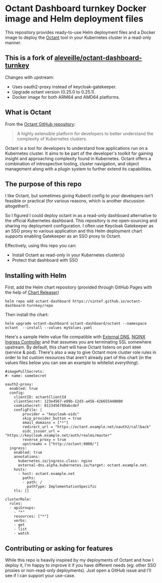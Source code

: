 # Octant Dashboard turnkey Docker image and Helm deployment files

This repository provides ready-to-use Helm deployment files and a Docker image
to deploy the [Octant](https://octant.dev/) tool in your Kubernetes cluster in
a read-only manner.

## This is a fork of [aleveille/octant-dashboard-turnkey](https://github.com/aleveille/octant-dashboard-turnkey)

Changes with upstream:

 - Uses oauth2-proxy instead of keycloak-gatekeeper.
 - Upgrade octant version (0.25.0 to 0.25.1).
 - Docker image for both ARM64 and AMD64 platforms.

## What is Octant

From the [Octant GitHub repository](https://github.com/vmware-tanzu/octant):

> A highly extensible platform for developers to better understand the complexity of Kubernetes clusters.

Octant is a tool for developers to understand how applications run on a Kubernetes cluster. It aims to be part of the developer's toolkit for gaining insight and approaching complexity found in Kubernetes. Octant offers a combination of introspective tooling, cluster navigation, and object management along with a plugin system to further extend its capabilities.

## The purpose of this repo

I like Octant, but sometimes giving Kubectl config to your developers isn't
feasible or practical (for various reasons, which is another discussion
altogether!).

So I figured I could deploy octant in as a read-only dashboard alternative to
the official Kubernetes dashboard. This repository is me open-sourcing and
sharing my deployment configuration. I often use Keycloak Gatekeeper as an SSO
proxy to various application and this Helm deployment chart supports enabling
Gatekeeper as an SSO proxy to Octant.

Effectively, using this repo you can:
* Install Octant as read-only in your Kubernetes cluster(s)
* Protect that dashboard with SSO

## Installing with Helm

First, add the Helm chart repository (provided through GitHub Pages with the help of [Chart Releaser](https://github.com/helm/chart-releaser))

```
helm repo add octant-dashboard https://sintef.github.io/octant-dashboard-turnkey/repo
```

Then install the chart:

```
helm upgrade octant-dashboard octant-dashboard/octant --namespace octant  --install --values myValues.yaml
```

Here's a sample Helm value file compatible with [External DNS](https://github.com/kubernetes-sigs/external-dns), [NGINX Ingress Controller](https://kubernetes.github.io/ingress-nginx/)
and that assumes you are terminating SSL somewhere upstream. By default, this chart will have Octant listens on port `8000` (service & pod). There's also a way to give Octant more cluster role rules in order to list custom resources that aren't
already part of this chart (in the values files below you can see an example to whitelist *everything*).

```
#imagePullSecrets:
#- name: someSecret

oauth2-proxy:
  enabled: true
  config:
    clientID: octantClientId
    clientSecret: 123e4567-e89b-12d3-a456-426655440000
    cookieSecret: 0123456789abcdef
    configFile: |
        provider = "keycloak-oidc"
        skip_provider_button = true
        email_domains = ["*"]
        redirect_url = "https://octant.example.net/oauth2/callback"
        oidc_issuer_url = "https://keycloak.example.net/auth/realms/master"
        reverse_proxy = true
        upstreams = ["http://octant:8000/"]
  ingress:
    enabled: true
    annotations:
      kubernetes.io/ingress.class: nginx
      external-dns.alpha.kubernetes.io/target: octant.example.net.
    hosts:
      - host: octant.example.net
        paths:
        - path: /
          pathType: ImplementationSpecific
    tls: []

clusterRole:
  rules:
  - apiGroups:
    - "*"
    resources: ["*"]
    verbs:
    - get
    - list
    - watch
```


## Contributing or asking for features

While this repo is heavily inspired by my deployments of Octant and how I deploy
it, I'm happy to improve it if you have different needs (eg: other SSO proxies
or non-read-only deployments). Just open a GitHub issue and I'll see if I can
support your use-case.
